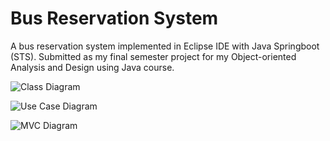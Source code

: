 # Bus Reservation System

A bus reservation system implemented in Eclipse IDE with Java Springboot (STS). Submitted as my final semester project for my Object-oriented Analysis and Design using Java course.

![Class Diagram](https://github.com/aluminates/busReservationSystem/assets/111171759/605113b4-604c-4d0f-b5dd-afc5782960bb)

![Use Case Diagram](https://github.com/aluminates/busReservationSystem/assets/111171759/a6f4e407-ab80-4a44-897c-8794948f7baf)

![MVC Diagram](https://github.com/aluminates/busReservationSystem/assets/111171759/353d5b21-10c6-4723-97c5-f6e46593bd33)
